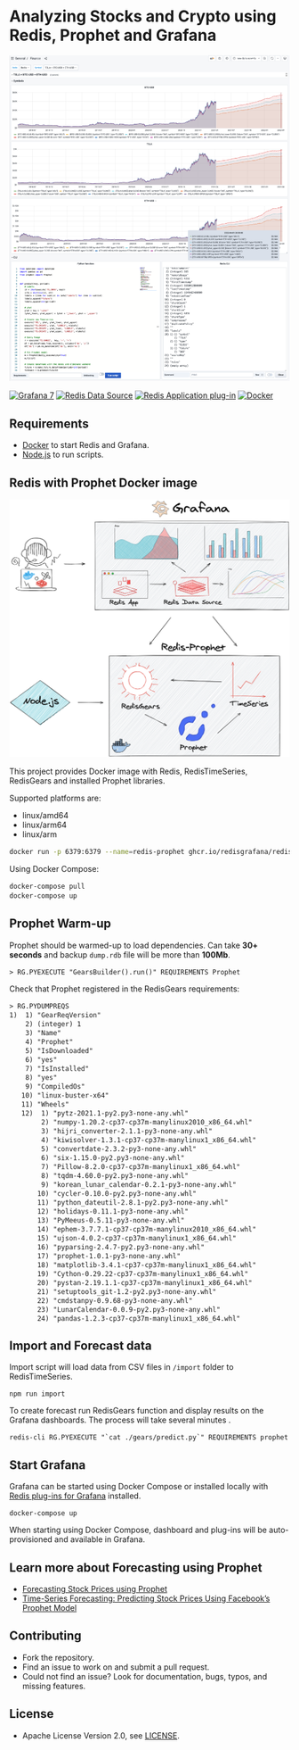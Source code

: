 # Analyzing Stocks and Crypto using Redis, Prophet and Grafana

![Finance](https://raw.githubusercontent.com/RedisGrafana/redis-finance-prophet/main/images/finance.png)

[![Grafana 7](https://img.shields.io/badge/Grafana-7-orange)](https://www.grafana.com)
[![Redis Data Source](https://img.shields.io/badge/dynamic/json?color=blue&label=Redis%20Data%20Source&query=%24.version&url=https%3A%2F%2Fgrafana.com%2Fapi%2Fplugins%2Fredis-datasource)](https://grafana.com/grafana/plugins/redis-datasource)
[![Redis Application plug-in](https://img.shields.io/badge/dynamic/json?color=blue&label=Redis%20Application%20plug-in&query=%24.version&url=https%3A%2F%2Fgrafana.com%2Fapi%2Fplugins%2Fredis-app)](https://grafana.com/grafana/plugins/redis-app)
[![Docker](https://github.com/RedisGrafana/redis-finance-prophet/actions/workflows/docker.yml/badge.svg)](https://github.com/RedisGrafana/redis-finance-prophet/actions/workflows/docker.yml)

## Requirements

- [Docker](https://docker.com) to start Redis and Grafana.
- [Node.js](https://nodejs.org) to run scripts.

## Redis with Prophet Docker image

![Redis-Prophet](https://raw.githubusercontent.com/RedisGrafana/redis-finance-prophet/main/images/redis-prophet.png)

This project provides Docker image with Redis, RedisTimeSeries, RedisGears and installed Prophet libraries.

Supported platforms are:

- linux/amd64
- linux/arm64
- linux/arm

```bash
docker run -p 6379:6379 --name=redis-prophet ghcr.io/redisgrafana/redis-prophet:latest
```

Using Docker Compose:

```bash
docker-compose pull
docker-compose up
```

## Prophet Warm-up

Prophet should be warmed-up to load dependencies. Can take **30+ seconds** and backup `dump.rdb` file will be more than **100Mb**.

```
> RG.PYEXECUTE "GearsBuilder().run()" REQUIREMENTS Prophet
```

Check that Prophet registered in the RedisGears requirements:

```
> RG.PYDUMPREQS
1)  1) "GearReqVersion"
    2) (integer) 1
    3) "Name"
    4) "Prophet"
    5) "IsDownloaded"
    6) "yes"
    7) "IsInstalled"
    8) "yes"
    9) "CompiledOs"
   10) "linux-buster-x64"
   11) "Wheels"
   12)  1) "pytz-2021.1-py2.py3-none-any.whl"
        2) "numpy-1.20.2-cp37-cp37m-manylinux2010_x86_64.whl"
        3) "hijri_converter-2.1.1-py3-none-any.whl"
        4) "kiwisolver-1.3.1-cp37-cp37m-manylinux1_x86_64.whl"
        5) "convertdate-2.3.2-py3-none-any.whl"
        6) "six-1.15.0-py2.py3-none-any.whl"
        7) "Pillow-8.2.0-cp37-cp37m-manylinux1_x86_64.whl"
        8) "tqdm-4.60.0-py2.py3-none-any.whl"
        9) "korean_lunar_calendar-0.2.1-py3-none-any.whl"
       10) "cycler-0.10.0-py2.py3-none-any.whl"
       11) "python_dateutil-2.8.1-py2.py3-none-any.whl"
       12) "holidays-0.11.1-py3-none-any.whl"
       13) "PyMeeus-0.5.11-py3-none-any.whl"
       14) "ephem-3.7.7.1-cp37-cp37m-manylinux2010_x86_64.whl"
       15) "ujson-4.0.2-cp37-cp37m-manylinux1_x86_64.whl"
       16) "pyparsing-2.4.7-py2.py3-none-any.whl"
       17) "prophet-1.0.1-py3-none-any.whl"
       18) "matplotlib-3.4.1-cp37-cp37m-manylinux1_x86_64.whl"
       19) "Cython-0.29.22-cp37-cp37m-manylinux1_x86_64.whl"
       20) "pystan-2.19.1.1-cp37-cp37m-manylinux1_x86_64.whl"
       21) "setuptools_git-1.2-py2.py3-none-any.whl"
       22) "cmdstanpy-0.9.68-py3-none-any.whl"
       23) "LunarCalendar-0.0.9-py2.py3-none-any.whl"
       24) "pandas-1.2.3-cp37-cp37m-manylinux1_x86_64.whl"
```

## Import and Forecast data

Import script will load data from CSV files in `/import` folder to RedisTimeSeries.

```
npm run import
```

To create forecast run RedisGears function and display results on the Grafana dashboards. The process will take several minutes .

```
redis-cli RG.PYEXECUTE "`cat ./gears/predict.py`" REQUIREMENTS prophet
```

## Start Grafana

Grafana can be started using Docker Compose or installed locally with [Redis plug-ins for Grafana](https://redisgrafana.github.io) installed.

```
docker-compose up
```

When starting using Docker Compose, dashboard and plug-ins will be auto-provisioned and available in Grafana.

## Learn more about Forecasting using Prophet

- [Forecasting Stock Prices using Prophet](https://towardsdatascience.com/forecasting-stock-prices-using-prophet-652b31fb564e)
- [Time-Series Forecasting: Predicting Stock Prices Using Facebook’s Prophet Model](https://towardsdatascience.com/time-series-forecasting-predicting-stock-prices-using-facebooks-prophet-model-9ee1657132b5)

## Contributing

- Fork the repository.
- Find an issue to work on and submit a pull request.
- Could not find an issue? Look for documentation, bugs, typos, and missing features.

## License

- Apache License Version 2.0, see [LICENSE](https://github.com/RedisGrafana/grafana-redis-app/blob/master/LICENSE).
